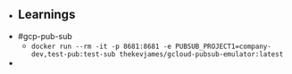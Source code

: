 - ## Learnings
- #gcp-pub-sub
	- `docker run --rm -it -p 8681:8681 -e PUBSUB_PROJECT1=company-dev,test-pub:test-sub thekevjames/gcloud-pubsub-emulator:latest`
-